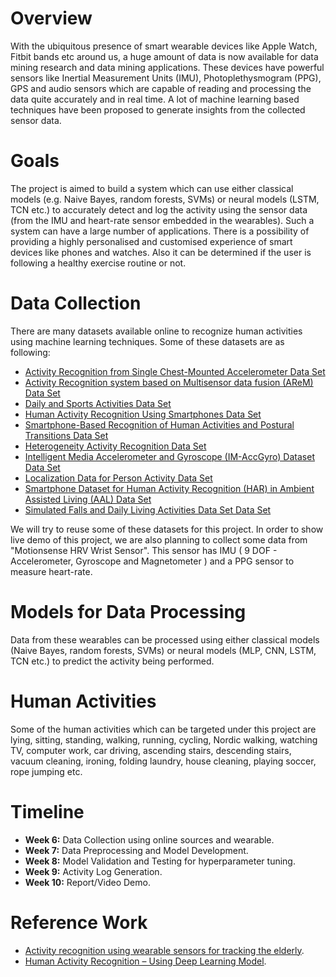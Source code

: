 # Overview

With the ubiquitous presence of smart wearable devices like Apple Watch, Fitbit bands etc around us, a huge amount of data is now available for data mining research and data mining applications. These devices have powerful sensors like Inertial Measurement Units (IMU), Photoplethysmogram (PPG), GPS and audio sensors which are capable of reading and processing the data quite accurately and in real time. A lot of machine learning based techniques have been proposed to generate insights from the collected sensor data.

# Goals
The project is aimed to build a system which can use either classical models (e.g. Naive Bayes, random forests, SVMs) or neural models (LSTM, TCN etc.) to accurately detect and log the activity using the sensor data (from the IMU and heart-rate sensor embedded in the wearables). Such a system can have a large number of applications. There is a possibility of providing a highly personalised and customised experience of smart devices like phones and watches. Also it can be determined if the user is following a healthy exercise routine or not.

# Data Collection
There are many datasets available online to recognize human activities using machine learning techniques. Some of these datasets are as following:
* [Activity Recognition from Single Chest-Mounted Accelerometer Data Set](https://archive.ics.uci.edu/ml/datasets/Activity+Recognition+from+Single+Chest-Mounted+Accelerometer)
* [Activity Recognition system based on Multisensor data fusion (AReM) Data Set](https://archive.ics.uci.edu/ml/datasets/Activity+Recognition+system+based+on+Multisensor+data+fusion+%28AReM%29)
* [Daily and Sports Activities Data Set](https://archive.ics.uci.edu/ml/datasets/Daily+and+Sports+Activities)
* [Human Activity Recognition Using Smartphones Data Set](https://archive.ics.uci.edu/ml/datasets/Human+Activity+Recognition+Using+Smartphones)
* [Smartphone-Based Recognition of Human Activities and Postural Transitions Data Set](https://archive.ics.uci.edu/ml/datasets/Smartphone-Based+Recognition+of+Human+Activities+and+Postural+Transitions)
* [Heterogeneity Activity Recognition Data Set](https://archive.ics.uci.edu/ml/datasets/Heterogeneity+Activity+Recognition)
* [Intelligent Media Accelerometer and Gyroscope (IM-AccGyro) Dataset Data Set](https://archive.ics.uci.edu/ml/datasets/Intelligent+Media+Accelerometer+and+Gyroscope+%28IM-AccGyro%29+Dataset)
* [Localization Data for Person Activity Data Set](https://archive.ics.uci.edu/ml/datasets/Localization+Data+for+Person+Activity)
* [Smartphone Dataset for Human Activity Recognition (HAR) in Ambient Assisted Living (AAL) Data Set](https://archive.ics.uci.edu/ml/datasets/Smartphone+Dataset+for+Human+Activity+Recognition+%28HAR%29+in+Ambient+Assisted+Living+%28AAL%29)
* [Simulated Falls and Daily Living Activities Data Set Data Set](https://archive.ics.uci.edu/ml/datasets/Simulated+Falls+and+Daily+Living+Activities+Data+Set#)

We will try to reuse some of these datasets for this project. In order to show live demo of this project, we are also planning to collect some data from "Motionsense HRV Wrist Sensor". This sensor has IMU ( 9 DOF - Accelerometer, Gyroscope and Magnetometer ) and a PPG sensor to measure heart-rate.

# Models for Data Processing 
Data from these wearables can be processed using either classical models (Naive Bayes, random forests, SVMs) or neural models (MLP, CNN, LSTM, TCN etc.) to predict 
the activity being performed.

# Human Activities
Some of the human activities which can be targeted under this project are lying, sitting, standing, walking, running, cycling, Nordic walking, watching TV, computer work, car driving, ascending stairs, descending stairs, vacuum cleaning, ironing, folding laundry, house cleaning, playing soccer, rope jumping etc.

# Timeline
* **Week 6:** Data Collection using online sources and wearable.
* **Week 7:** Data Preprocessing and Model Development.
* **Week 8:** Model Validation and Testing for hyperparameter tuning.
* **Week 9:** Activity Log Generation.
* **Week 10:** Report/Video Demo.

# Reference Work
* [Activity recognition using wearable sensors for tracking the elderly](https://link.springer.com/article/10.1007%2Fs11257-020-09268-2).
* [Human Activity Recognition – Using Deep Learning Model](https://www.geeksforgeeks.org/human-activity-recognition-using-deep-learning-model/).

